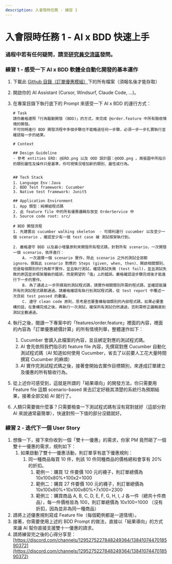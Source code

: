 ```yaml
---
description: 入會限時任務 - 練習 1
---
```


# 入會限時任務 1 - AI x BDD 快速上手

### 過程中若有任何疑問，請至[研究員交流區](https://discord.com/channels/1295275227848249364/1384107447018590372)發問。

### 練習 1 - 感受一下 AI x BDD 軟體全自動化開發的基本運作

1. 下載此 [Github 目錄（訂單優惠模組）](https://github.com/Waterball-Limited-Company/AI-100x-SE-Official/tree/main/%E5%85%A5%E6%9C%83%E4%BB%BB%E5%8B%99/%E8%A8%82%E5%96%AE%E5%84%AA%E6%83%A0%E6%A8%A1%E7%B5%84)下的所有檔案（須報名後才能存取）
2. 開啟你的 AI Assistant (Cursor, Windsurf, Claude Code, ...)。
3.  在專案目錄下執行底下的 Prompt 來感受一下 AI x BDD 的運行方式：

    ```
    # Task
    請你嚴格遵照「行為驅動開發 (BDD)」的方式，來完成 @order.feature 中所有驗收情境的開發。
    不可同時進行 BDD 開發流程中多個步驟也不能略過任何一步驟，必須一步一步扎實執行並確認每一步的結果。

    # Context

    ## Design Guideline
    - 參考 entities ERD: @ERD.png 以及 OOD 設計圖：@OOD.png 。兩張圖中所指示的類別屬性及操作只是基準，你可視情況增加新的類別、屬性或行為。


    ## Tech Stack
    1. Language Env：Java
    2. BDD Test framework: Cucumber
    3. Native test framework: Junit5

    ## Application Environment
    1. App 類型：純模組程式碼
    2. 此 feature file 中的所有優惠邏輯存放至 OrderService 中
    3. Source code root: src/

    # BDD 開發流程
    1. 先建置出 cucumber walking skeleton  - 可順利運行 cucumber 以及至少一個 scenario ，確認至少有一個 test case 被 測試框架執行到。

    2. 嚴格遵守 BDD 以及最小增量原則來開發所有程式碼，針對所有 scenario，一次開發一個 scenario，依序進行：
        A. 一次選擇一個 scenario 實作，除此 scenario 之外的測試全部都 ignore。撰寫此 scenario 對應的 Steps (given, when, then)、開啟相關類別，但是每個類別的行為都不實作，並且執行測試，確認測試失敗 (test fail)，並且測試失敗的原因並非框架層級的錯誤，而是期望的「值」上的錯誤。嚴格確認這步驟完成後才能進行下一步的實作。
        B. 為了通過上一步所撰寫的測試程式碼，請實作相關類別所需的程式碼，並確認能讓所有的測試程式碼都通過。請嚴格確認有執行到測試程式碼，從 test report 中覆述一次目前 test passed 的數量。
        C. 遵守 clean code 原則，思考是否要重構每個類別的內部程式碼，如果必要重構的話，在重構完成之後，再執行一次測試，確保所有測試仍然通過，否則需修正邏輯直到測試全數通過。

    ```


4. 執行之後，閱讀一下專案中的「features/order.feature」裡面的內容，裡面的內容為「訂單優惠總價計算」的所有情境列舉，整體運作如下：
   1. Cucumber 會讀入此檔案的內容，並且綁定對應的測試程式碼。
   2. AI 會先依照我們指示的 feature file 內容，先撰寫對應 Cucumber 自動化測試程式碼（AI 知道如何使用 Cucumber，省去了以前要人工花大量時間撰寫 Cucumber 的麻煩）
   3. AI 實作完測試程式碼之後，接著會開始去實作目標類別，來達成訂單建立及優惠的所有驗收行為。
5. 從上述你可感受到，這就是所謂的「結果導向」的開發方法，你只需要用 Feature file 這類 scenario-based 來去訂定好極其清楚的系統行為預期結果，接著全部交給 AI 就行了。
6. 人類只需要做什麼事？只需要檢查一下測試程式碼有沒有寫對就好（這部分對 AI 來說通常最簡單），快速對照一下值的部分沒錯就好。

### 練習 2 - 迭代下一個 User Story

1. 想像一下，接下來你收到一個「雙十一優惠」的需求，你家 PM 竟然砸了一個雙十一優惠的需求，規則如下：
   1. 如果啟動了雙十一優惠活動，則訂單享有底下優惠規則：
      1. 同一種商品每買 10 件，則該 10 件同種商品的價格總和會享有 20% 的折扣。
         1. 範例一：購買 12 件要價 100 元的襪子，則訂單總價為 10x100x80%+100x2=1000
         2. 範例二：購買 27 件要價 100 元的襪子，則訂單總價為 10x100x80%+10x100x80%+7x100=2300
         3. 範例三：購買商品 A, B, C, D, E, F, G, H, I, J 各一件（總共十件商品），每一件價格皆為 100，則訂單總價為 10x100=1000 （沒有折扣，因為並非為同一種商品）
2. 請將上述優惠規則寫成 Feature file（每個範例都是一道情境）。
3. 接著，你需要使用上述的 BDD Prompt 的做法，直接以「結果導向」的方式來讓 AI 幫你直接支援雙十一優惠的請求。
4. 請將練習完之後的心得分享至：[https://discord.com/channels/1295275227848249364/1384107447018590372](https://discord.com/channels/1295275227848249364/1384107447018590372)

